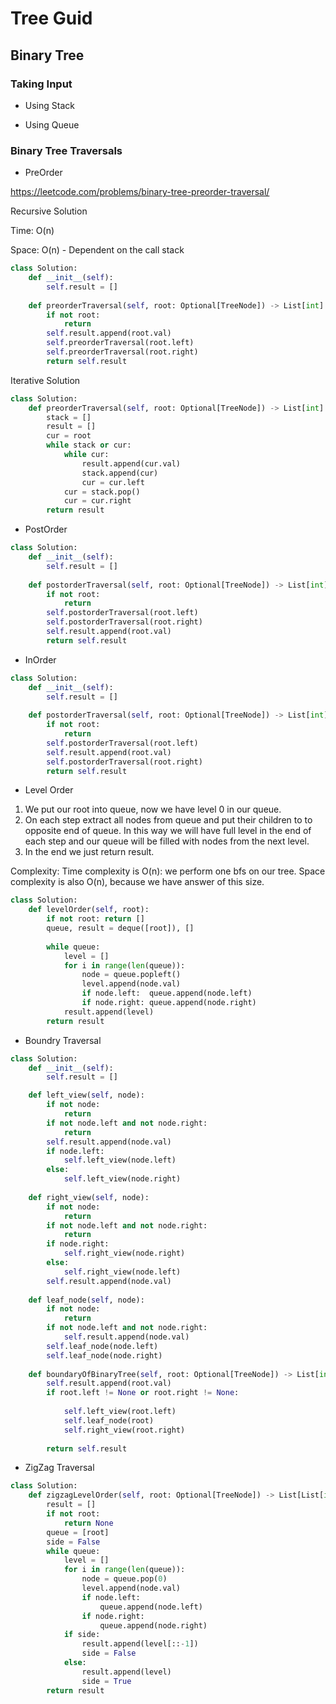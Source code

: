 # Tree Guid

## Binary Tree

### Taking Input

- Using Stack

- Using Queue

### Binary Tree Traversals

- PreOrder

<https://leetcode.com/problems/binary-tree-preorder-traversal/>

Recursive Solution

Time: O(n)

Space: O(n) - Dependent on the call stack

```python
class Solution:
    def __init__(self):
        self.result = []
    
    def preorderTraversal(self, root: Optional[TreeNode]) -> List[int]:
        if not root:
            return
        self.result.append(root.val)
        self.preorderTraversal(root.left)
        self.preorderTraversal(root.right)
        return self.result
```

Iterative Solution

```python
class Solution:
    def preorderTraversal(self, root: Optional[TreeNode]) -> List[int]:
        stack = []
        result = []
        cur = root
        while stack or cur:
            while cur:
                result.append(cur.val)
                stack.append(cur)
                cur = cur.left
            cur = stack.pop()
            cur = cur.right
        return result
```

- PostOrder

```python
class Solution:
    def __init__(self):
        self.result = []
    
    def postorderTraversal(self, root: Optional[TreeNode]) -> List[int]:
        if not root:
            return
        self.postorderTraversal(root.left)
        self.postorderTraversal(root.right)
        self.result.append(root.val)
        return self.result
```

- InOrder

```python
class Solution:
    def __init__(self):
        self.result = []
    
    def postorderTraversal(self, root: Optional[TreeNode]) -> List[int]:
        if not root:
            return
        self.postorderTraversal(root.left)
        self.result.append(root.val)
        self.postorderTraversal(root.right)
        return self.result
```

- Level Order

1. We put our root into queue, now we have level 0 in our queue.
2. On each step extract all nodes from queue and put their children to to opposite end of queue. In this way we will have full level in the end of each step and our queue will be filled with nodes from the next level.
3. In the end we just return result.

Complexity: Time complexity is O(n): we perform one bfs on our tree. Space complexity is also O(n), because we have answer of this size.

```python
class Solution:
    def levelOrder(self, root):
        if not root: return []
        queue, result = deque([root]), []
        
        while queue:
            level = []
            for i in range(len(queue)):
                node = queue.popleft()
                level.append(node.val)
                if node.left:  queue.append(node.left)
                if node.right: queue.append(node.right)
            result.append(level)
        return result
```

- Boundry Traversal

```python
class Solution:
    def __init__(self):
        self.result = []

    def left_view(self, node):
        if not node:
            return
        if not node.left and not node.right:
            return
        self.result.append(node.val)
        if node.left:
            self.left_view(node.left)
        else:
            self.left_view(node.right)
        
    def right_view(self, node):
        if not node:
            return
        if not node.left and not node.right:
            return
        if node.right:
            self.right_view(node.right)
        else:
            self.right_view(node.left)
        self.result.append(node.val)
        
    def leaf_node(self, node):
        if not node:
            return
        if not node.left and not node.right:
            self.result.append(node.val)
        self.leaf_node(node.left)
        self.leaf_node(node.right)
    
    def boundaryOfBinaryTree(self, root: Optional[TreeNode]) -> List[int]:
        self.result.append(root.val)
        if root.left != None or root.right != None:
            
            self.left_view(root.left)
            self.leaf_node(root)
            self.right_view(root.right)
        
        return self.result
```

- ZigZag Traversal

```python
class Solution:
    def zigzagLevelOrder(self, root: Optional[TreeNode]) -> List[List[int]]:
        result = []
        if not root:
            return None
        queue = [root]
        side = False
        while queue:
            level = []
            for i in range(len(queue)):
                node = queue.pop(0)
                level.append(node.val)
                if node.left:
                    queue.append(node.left)
                if node.right:
                    queue.append(node.right)
            if side:
                result.append(level[::-1])
                side = False
            else:
                result.append(level)
                side = True
        return result
```
